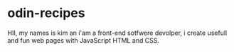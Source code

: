 # odin-recipes
HII, my names is kim an i'am a front-end sotfwere devolper, i create usefull and fun web pages with JavaScript HTML and CSS.